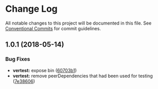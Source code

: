 # Change Log

All notable changes to this project will be documented in this file.
See [Conventional Commits](https://conventionalcommits.org) for commit guidelines.

<a name="1.0.1"></a>
## 1.0.1 (2018-05-14)


### Bug Fixes

* **vertest:** expose bin ([60703b1](https://github.com/marko-js/utils/commit/60703b1))
* **vertest:** remove peerDependencies that had been used for testing ([7e38606](https://github.com/marko-js/utils/commit/7e38606))
